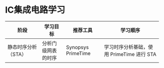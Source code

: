 # IC集成电路学习

| 阶段          | 学习目标                   | 推荐工具                                            | 学习顺序                                           |
| ----------- | ---------------------- | ----------------------------------------------- | ---------------------------------------------- |
| 静态时序分析（STA） | 分析门级网表的时序              | Synopsys PrimeTime                              | 学习时序分析基础，使用 PrimeTime 进行 STA                   |



